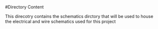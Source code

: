 #Directory Content

This direcotry contains the schematics dirctory that will be used to house the electrical and wire schematics used for this project
